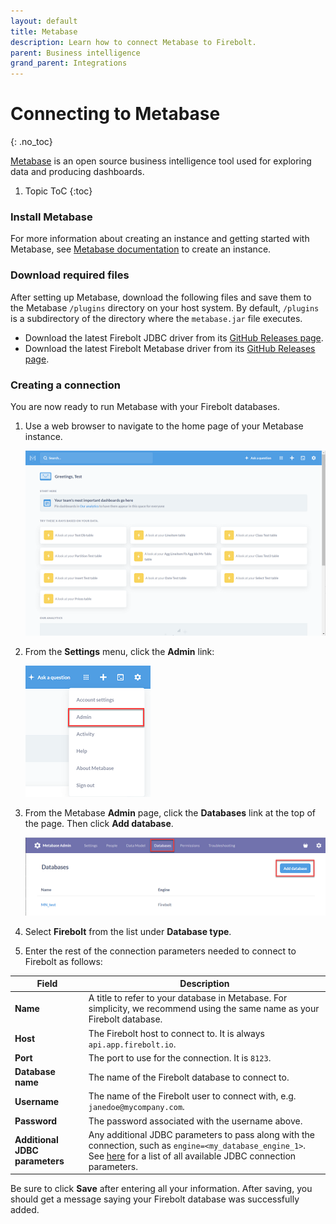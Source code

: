 ```yaml
---
layout: default
title: Metabase
description: Learn how to connect Metabase to Firebolt.
parent: Business intelligence
grand_parent: Integrations
---
```


# Connecting to Metabase
{: .no_toc}

[Metabase](https://www.metabase.com/) is an open source business intelligence tool used for exploring data and producing dashboards.

1. Topic ToC
{:toc}

### Install Metabase

For more information about creating an instance and getting started with Metabase, see [Metabase documentation](https://www.metabase.com/docs/latest/operations-guide/running-the-metabase-jar-file.html) to create an instance.

### Download required files

After setting up Metabase, download the following files and save them to the Metabase `/plugins` directory on your host system. By default, `/plugins` is a subdirectory of the directory where the `metabase.jar` file executes.

* Download the latest Firebolt JDBC driver from its [GitHub Releases page](https://github.com/firebolt-db/jdbc/releases).
* Download the latest Firebolt Metabase driver from its [GitHub Releases page](https://github.com/firebolt-db/metabase-firebolt-driver/releases).

### Creating a connection

You are now ready to run Metabase with your Firebolt databases.

1. Use a web browser to navigate to the home page of your Metabase instance.

    ![Metabase home page](../../assets/images/Metabase_home.png)

2. From the **Settings** menu, click the **Admin** link:

    ![Metabase home page](../../assets/images/Metabase_admin_menu.png)

3. From the Metabase **Admin** page, click the **Databases** link at the top of the page. Then click **Add database**.  

    ![Metabase home page](../../assets/images/Metabase_admin_menu2.png)

4. Select **Firebolt** from the list under **Database type**.

5. Enter the rest of the connection parameters needed to connect to Firebolt as follows:

| Field                          | Description                                                                  | 
| ------------------------------ | ---------------------------------------------------------------------------- |
| **Name**                       | A title to refer to your database in Metabase. For simplicity, we recommend using the same name as your Firebolt database. | 
| **Host**                       | The Firebolt host to connect to. It is always `api.app.firebolt.io`.         |              
| **Port**                       | The port to use for the connection. It is `8123`.                            |              
| **Database name**              | The name of the Firebolt database to connect to.                             |              
| **Username**                   | The name of the Firebolt user to connect with, e.g. `janedoe@mycompany.com`. | 
| **Password**                   | The password associated with the username above.                             | 
| **Additional JDBC parameters** | Any additional JDBC parameters to pass along with the connection, such as `engine=<my_database_engine_1>`. See [here](https://docs.firebolt.io/developing-with-firebolt/connecting-with-jdbc.html#available-connection-parameters) for a list of all available JDBC connection parameters. | 

Be sure to click **Save** after entering all your information. After saving, you should get a message saying your Firebolt database was successfully added.
